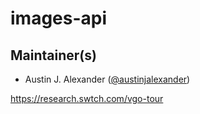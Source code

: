 # images-api

## Maintainer(s)
- Austin J. Alexander ([@austinjalexander](https://github.com/austinjalexander))

https://research.swtch.com/vgo-tour
